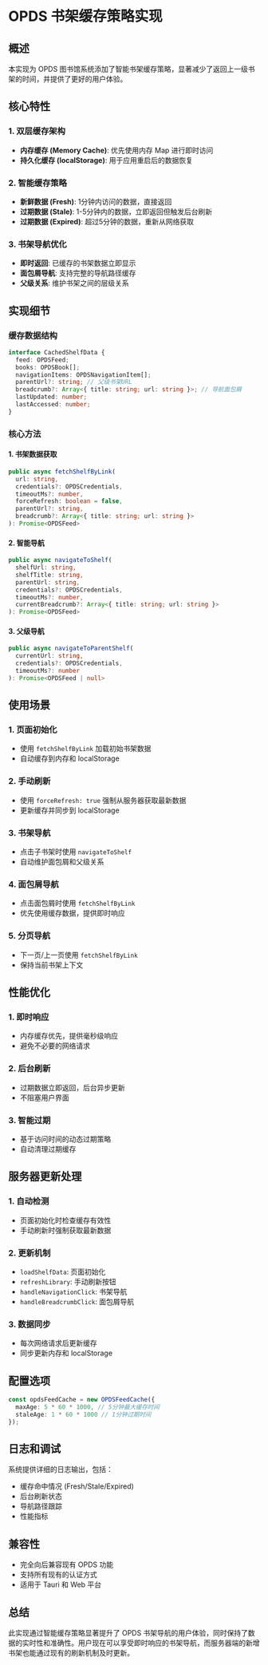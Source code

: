 # OPDS 书架缓存策略实现

## 概述

本实现为 OPDS 图书馆系统添加了智能书架缓存策略，显著减少了返回上一级书架的时间，并提供了更好的用户体验。

## 核心特性

### 1. 双层缓存架构
- **内存缓存 (Memory Cache)**: 优先使用内存 Map 进行即时访问
- **持久化缓存 (localStorage)**: 用于应用重启后的数据恢复

### 2. 智能缓存策略
- **新鲜数据 (Fresh)**: 1分钟内访问的数据，直接返回
- **过期数据 (Stale)**: 1-5分钟内的数据，立即返回但触发后台刷新
- **过期数据 (Expired)**: 超过5分钟的数据，重新从网络获取

### 3. 书架导航优化
- **即时返回**: 已缓存的书架数据立即显示
- **面包屑导航**: 支持完整的导航路径缓存
- **父级关系**: 维护书架之间的层级关系

## 实现细节

### 缓存数据结构

```typescript
interface CachedShelfData {
  feed: OPDSFeed;
  books: OPDSBook[];
  navigationItems: OPDSNavigationItem[];
  parentUrl?: string; // 父级书架URL
  breadcrumb?: Array<{ title: string; url: string }>; // 导航面包屑
  lastUpdated: number;
  lastAccessed: number;
}
```

### 核心方法

#### 1. 书架数据获取
```typescript
public async fetchShelfByLink(
  url: string,
  credentials?: OPDSCredentials,
  timeoutMs?: number,
  forceRefresh: boolean = false,
  parentUrl?: string,
  breadcrumb?: Array<{ title: string; url: string }>
): Promise<OPDSFeed>
```

#### 2. 智能导航
```typescript
public async navigateToShelf(
  shelfUrl: string,
  shelfTitle: string,
  parentUrl: string,
  credentials?: OPDSCredentials,
  timeoutMs?: number,
  currentBreadcrumb?: Array<{ title: string; url: string }>
): Promise<OPDSFeed>
```

#### 3. 父级导航
```typescript
public async navigateToParentShelf(
  currentUrl: string,
  credentials?: OPDSCredentials,
  timeoutMs?: number
): Promise<OPDSFeed | null>
```

## 使用场景

### 1. 页面初始化
- 使用 `fetchShelfByLink` 加载初始书架数据
- 自动缓存到内存和 localStorage

### 2. 手动刷新
- 使用 `forceRefresh: true` 强制从服务器获取最新数据
- 更新缓存并同步到 localStorage

### 3. 书架导航
- 点击子书架时使用 `navigateToShelf`
- 自动维护面包屑和父级关系

### 4. 面包屑导航
- 点击面包屑时使用 `fetchShelfByLink`
- 优先使用缓存数据，提供即时响应

### 5. 分页导航
- 下一页/上一页使用 `fetchShelfByLink`
- 保持当前书架上下文

## 性能优化

### 1. 即时响应
- 内存缓存优先，提供毫秒级响应
- 避免不必要的网络请求

### 2. 后台刷新
- 过期数据立即返回，后台异步更新
- 不阻塞用户界面

### 3. 智能过期
- 基于访问时间的动态过期策略
- 自动清理过期缓存

## 服务器更新处理

### 1. 自动检测
- 页面初始化时检查缓存有效性
- 手动刷新时强制获取最新数据

### 2. 更新机制
- `loadShelfData`: 页面初始化
- `refreshLibrary`: 手动刷新按钮
- `handleNavigationClick`: 书架导航
- `handleBreadcrumbClick`: 面包屑导航

### 3. 数据同步
- 每次网络请求后更新缓存
- 同步更新内存和 localStorage

## 配置选项

```typescript
const opdsFeedCache = new OPDSFeedCache({
  maxAge: 5 * 60 * 1000, // 5分钟最大缓存时间
  staleAge: 1 * 60 * 1000 // 1分钟过期时间
});
```

## 日志和调试

系统提供详细的日志输出，包括：
- 缓存命中情况 (Fresh/Stale/Expired)
- 后台刷新状态
- 导航路径跟踪
- 性能指标

## 兼容性

- 完全向后兼容现有 OPDS 功能
- 支持所有现有的认证方式
- 适用于 Tauri 和 Web 平台

## 总结

此实现通过智能缓存策略显著提升了 OPDS 书架导航的用户体验，同时保持了数据的实时性和准确性。用户现在可以享受即时响应的书架导航，而服务器端的新增书架也能通过现有的刷新机制及时更新。

